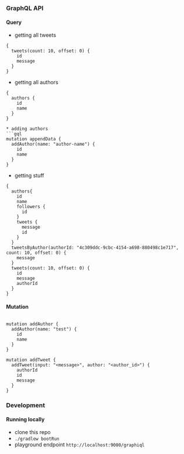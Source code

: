 ### GraphQL API

#### Query
* getting all tweets
```gql
{
  tweets(count: 10, offset: 0) {
    id
    message
  }
}
```

* getting all authors
```gql
{
  authors {
    id
    name
  }
}

* adding authors
```gql
mutation appendData {
  addAuthor(name: "author-name") {
    id
    name
  }
}
```
* getting stuff
```gql
{
  authors{
    id
    name
    followers {
      id
    }
    tweets {
      message
      id
    }
  }
  tweetsByAuthor(authorId: "4c309ddc-9cbc-4154-a698-880498c1e717", count: 10, offset: 0) {
    message
  }
  tweets(count: 10, offset: 0) {
    id
    message
    authorId
  }
}
```
#### Mutation
```gql

mutation addAuthor {
  addAuthor(name: "test") {
    id
    name
  }
}

mutation addTweet {
  addTweet(input: "<message>", author: "<author_id>") {
    authorId
    id
    message
  }
}
```
### Development
#### Running locally
* clone this repo
* `./gradlew bootRun`
* playground endpoint `http://localhost:9000/graphiql`